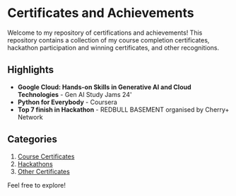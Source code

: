 # Certificates and Achievements

Welcome to my repository of certifications and achievements! This repository contains a collection of my course completion certificates, hackathon participation and winning certificates, and other recognitions.

## Highlights
- **Google Cloud: Hands-on Skills in Generative AI and Cloud Technologies** - Gen AI Study Jams 24'
- **Python for Everybody** - Coursera
- **Top 7 finish in Hackathon** - REDBULL BASEMENT organised by Cherry+ Network

## Categories
1. [Course Certificates](Course-Certificates)
2. [Hackathons](Hackathons)
3. [Other Certificates](Other-Certificates)

Feel free to explore!
